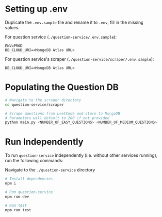# Setting up .env

Duplicate the `.env.sample` file and rename it to `.env`, fill in the missing values.

For question service  (`./question-service/.env.sample`): 

```text
ENV=PROD
DB_CLOUD_URI=<MongoDB Atlas URL>
```

For question service's scraper (`./question-service/scraper/.env.sample`): 

```text
DB_CLOUD_URI=<MongoDB Atlas URL>
```

# Populating the Question DB

```bash
# Navigate to the scraper directory 
cd question-service/scraper

# Scrape questions from LeetCode and store to MongoDB 
# Parameters will default to 200 if not provided
python main.py <NUMBER_OF_EASY_QUESTIONS> <NUMBER_OF_MEDIUM_QUESTIONS> <NUMBER_OF_HARD_QUESTIONS>
```

# Run Independently

To run `question-service` independently (i.e. without other services running), run the following commands:

Navigate to the `./question-service` directory

```bash
# Install dependencies
npm i

# Run question-service
npm run dev

# Run test
npm run test
```
